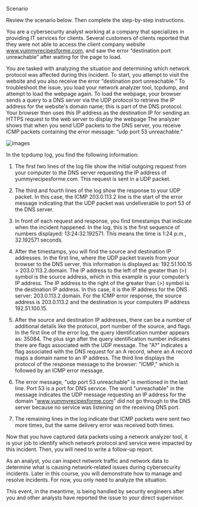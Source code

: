 Scenario

Review the scenario below. Then complete the step-by-step instructions.

You are a cybersecurity analyst working at a company that specializes in providing IT services for clients. Several customers of clients reported that they were not
able to access the client company website www.yummyrecipesforme.com, and saw the error “destination port unreachable” after waiting for the page to load.

You are tasked with analyzing the situation and determining which network protocol was affected during this incident. To start, you attempt to visit the website and
you also receive the error “destination port unreachable.” To troubleshoot the issue, you load your network analyzer tool, tcpdump, and attempt to load the webpage again.
To load the webpage, your browser sends a query to a DNS server via the UDP protocol to retrieve the IP address for the website's domain name; this is part of the DNS protocol.
Your browser then uses this IP address as the destination IP for sending an HTTPS request to the web server to display the webpage  The analyzer shows that when you send UDP
packets to the DNS server, you receive ICMP packets containing the error message: “udp port 53 unreachable.”

![images](https://d3c33hcgiwev3.cloudfront.net/imageAssetProxy.v1/LKXsnNIhT0e1mAz5AEvxog_d363c94e0a4f4a8b90b0be403f6ee1f1_mMBaLWLyXG2omYBcSdjuR8y5_S59zow1ZEPYdjNyJzA1B0r55nI9KmDosI8QHXcEwE51NxM3N5gNtMgSOyVDHyJVLZvZA7_jJtkzUKfxuqFUJPHs57vVVES-LbG5teR8eir4idaqsxFaYJhhVJZn-a_S-txb7zQNIZq07XESgSkqDHuzfvALfYk3lipGVBY?expiry=1723852800000&hmac=v_ILgTebxk1EbZgN_ItWDw_TzYqiA_H1difvjRM6Law)

In the tcpdump log, you find the following information:

1. The first two lines of the log file show the initial outgoing request from your computer to the DNS server requesting the IP address of yummyrecipesforme.com.
This request is sent in a UDP packet.

2. The third and fourth lines of the log show the response to your UDP packet. In this case, the ICMP 203.0.113.2 line is the start of the error message indicating that
the UDP packet was undeliverable to port 53 of the DNS server.

3. In front of each request and response, you find timestamps that indicate when the incident happened. In the log, this is the first sequence of numbers
displayed: 13:24:32.192571. This means the time is 1:24 p.m., 32.192571 seconds.

4. After the timestamps, you will find the source and destination IP addresses. In the first line, where the UDP packet travels from your browser to the DNS server,
this information is displayed as: 192.51.100.15 > 203.0.113.2.domain. The IP address to the left of the greater than (>) symbol is the source address, which in this example is your
computer’s IP address. The IP address to the right of the greater than (>) symbol is the destination IP address. In this case, it is the IP address for the DNS server: 203.0.113.2.domain.
For the ICMP error response, the source address is 203.0.113.2 and the destination is your computers IP address 192.51.100.15.

5. After the source and destination IP addresses, there can be a number of additional details like the protocol, port number of the source, and flags.
In the first line of the error log, the query identification number appears as: 35084. The plus sign after the query identification number indicates there are flags associated
with the UDP message. The "A?" indicates a flag associated with the DNS request for an A record, where an A record maps a domain name to an IP address. The third line displays the
protocol of the response message to the browser: "ICMP," which is followed by an ICMP error message.

6. The error message, "udp port 53 unreachable" is mentioned in the last line. Port 53 is a port for DNS service. The word "unreachable" in the message indicates the UDP message
requesting an IP address for the domain "www.yummyrecipesforme.com" did not go through to the DNS server because no service was listening on the receiving DNS port.

7. The remaining lines in the log indicate that ICMP packets were sent two more times, but the same delivery error was received both times.

Now that you have captured data packets using a network analyzer tool, it is your job to identify which network protocol and service were impacted by this incident.
Then, you will need to write a follow-up report.

As an analyst, you can inspect network traffic and network data to determine what is causing network-related issues during cybersecurity incidents. Later in this
course, you will demonstrate how to manage and resolve incidents. For now, you only need to analyze the situation.

This event, in the meantime, is being handled by security engineers after you and other analysts have reported the issue to your direct supervisor.
